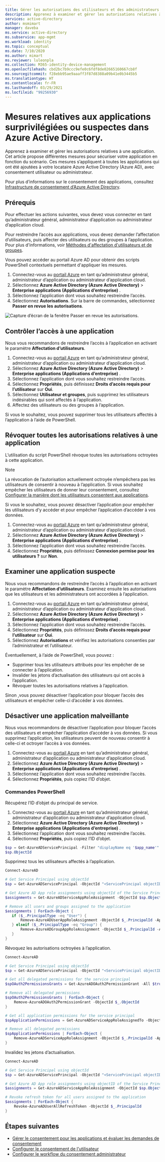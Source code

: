 ```yaml
---
title: Gérer les autorisations des utilisateurs et des administrateurs – Azure Active Directory | Microsoft Docs
description: Apprenez à examiner et gérer les autorisations relatives à une application sur Azure AD. Par exemple, révoquez toutes les autorisations octroyées à une application.
services: active-directory
author: msmimart
manager: daveba
ms.service: active-directory
ms.subservice: app-mgmt
ms.workload: identity
ms.topic: conceptual
ms.date: 7/10/2020
ms.author: mimart
ms.reviewer: luleonpla
ms.collection: M365-identity-device-management
ms.openlocfilehash: cbd2bc7b9ccc9efe0c6fdf8de02665160667cb8f
ms.sourcegitcommit: f28ebb95ae9aaaff3f87d8388a09b41e0b3445b5
ms.translationtype: HT
ms.contentlocale: fr-FR
ms.lasthandoff: 03/29/2021
ms.locfileid: "99256930"
---
```

# <a name="take-action-on-overprivileged-or-suspicious-applications-in-azure-active-directory"></a>Mesures relatives aux applications surprivilégiées ou suspectes dans Azure Active Directory.

Apprenez à examiner et gérer les autorisations relatives à une application. Cet article propose différentes mesures pour sécuriser votre application en fonction du scénario. Ces mesures s’appliquent à toutes les applications qui ont été ajoutées à votre locataire Azure Active Directory (Azure AD), avec consentement utilisateur ou administrateur.

Pour plus d’informations sur le consentement des applications, consultez [Infrastructure de consentement d’Azure Active Directory](../develop/consent-framework.md).

## <a name="prerequisites"></a>Prérequis

Pour effectuer les actions suivantes, vous devez vous connecter en tant qu’administrateur général, administrateur d’application ou administrateur d’application cloud.

Pour restreindre l’accès aux applications, vous devez demander l’affectation d’utilisateurs, puis affecter des utilisateurs ou des groupes à l’application.  Pour plus d'informations, voir [Méthodes d'affectation d'utilisateurs et de groupes](./assign-user-or-group-access-portal.md).

Vous pouvez accéder au portail Azure AD pour obtenir des scripts PowerShell contextuels permettant d'appliquer les mesures.
 
1. Connectez-vous au [portail Azure](https://portal.azure.com) en tant qu’administrateur général, administrateur d’application ou administrateur d’application cloud.
2. Sélectionnez **Azure Active Directory (Azure Active Directory)**  > **Enterprise applications (Applications d’entreprise)** .
3. Sélectionnez l’application dont vous souhaitez restreindre l’accès.
4. Sélectionnez **Autorisations**. Sur la barre de commandes, sélectionnez **Passer en revue les autorisations**.

![Capture d’écran de la fenêtre Passer en revue les autorisations.](./media/manage-application-permissions/review-permissions.png)


## <a name="control-access-to-an-application"></a>Contrôler l’accès à une application

Nous vous recommandons de restreindre l’accès à l’application en activant le paramètre **Affectation d’utilisateurs**.

1. Connectez-vous au [portail Azure](https://portal.azure.com) en tant qu’administrateur général, administrateur d’application ou administrateur d’application cloud.
2. Sélectionnez **Azure Active Directory (Azure Active Directory)**  > **Enterprise applications (Applications d’entreprise)** .
3. Sélectionnez l’application dont vous souhaitez restreindre l’accès.
4. Sélectionnez **Propriétés**, puis définissez **Droits d’accès requis pour l’utilisateur** sur **Oui**.
5. Sélectionnez **Utilisateur et groupes**, puis supprimez les utilisateurs indésirables qui sont affectés à l’application.
6. Affectez des utilisateurs ou des groupes à l’application.

Si vous le souhaitez, vous pouvez supprimer tous les utilisateurs affectés à l’application à l’aide de PowerShell.

## <a name="revoke-all-permissions-for-an-application"></a>Révoquer toutes les autorisations relatives à une application

L’utilisation du script PowerShell révoque toutes les autorisations octroyées à cette application.

> [!NOTE]
> La révocation de l’autorisation actuellement octroyée n’empêchera pas les utilisateurs de consentir à nouveau à l’application. Si vous souhaitez empêcher les utilisateurs de donner leur consentement, consultez [Configurer la manière dont les utilisateurs consentent aux applications](configure-user-consent.md).

Si vous le souhaitez, vous pouvez désactiver l’application pour empêcher les utilisateurs d’y accéder et pour empêcher l’application d’accéder à vos données.

1. Connectez-vous au [portail Azure](https://portal.azure.com) en tant qu’administrateur général, administrateur d’application ou administrateur d’application cloud.
2. Sélectionnez **Azure Active Directory (Azure Active Directory)**  > **Enterprise applications (Applications d’entreprise)** .
3. Sélectionnez l’application dont vous souhaitez restreindre l’accès.
4. Sélectionnez **Propriétés**, puis définissez **Connexion permise pour les utilisateurs ?** sur **Non**.

## <a name="investigate-a-suspicious-application"></a>Examiner une application suspecte

Nous vous recommandons de restreindre l’accès à l’application en activant le paramètre **Affectation d’utilisateurs**. Examinez ensuite les autorisations que les utilisateurs et les administrateurs ont accordées à l’application.

1. Connectez-vous au [portail Azure](https://portal.azure.com) en tant qu’administrateur général, administrateur d’application ou administrateur d’application cloud.
3. Sélectionnez **Azure Active Directory (Azure Active Directory)**  > **Enterprise applications (Applications d’entreprise)** .
5. Sélectionnez l’application dont vous souhaitez restreindre l’accès.
6. Sélectionnez **Propriétés**, puis définissez **Droits d’accès requis pour l’utilisateur** sur **Oui**.
7. Sélectionnez **Autorisations** et vérifiez les autorisations consenties par l’administrateur et l’utilisateur.

Éventuellement, à l’aide de PowerShell, vous pouvez :

- Supprimer tous les utilisateurs attribués pour les empêcher de se connecter à l’application.
- Invalider les jetons d’actualisation des utilisateurs qui ont accès à l’application.
- Révoquer toutes les autorisations relatives à l’application.

Sinon ,vous pouvez désactiver l’application pour bloquer l’accès des utilisateurs et empêcher celle-ci d’accéder à vos données.


## <a name="disable-a-malicious-application"></a>Désactiver une application malveillante 

Nous vous recommandons de désactiver l’application pour bloquer l’accès des utilisateurs et empêcher l’application d’accéder à vos données. Si vous supprimez l’application, les utilisateurs peuvent de nouveau consentir à celle-ci et octroyer l’accès à vos données.

1. Connectez-vous au [portail Azure](https://portal.azure.com) en tant qu’administrateur général, administrateur d’application ou administrateur d’application cloud.
2. Sélectionnez **Azure Active Directory (Azure Active Directory)**  > **Enterprise applications (Applications d’entreprise)** .
3. Sélectionnez l’application dont vous souhaitez restreindre l’accès.
4. Sélectionnez **Propriétés**, puis copiez l’ID d’objet.

### <a name="powershell-commands"></a>Commandes PowerShell


Récupérez l’ID d’objet du principal de service.

1. Connectez-vous au [portail Azure](https://portal.azure.com) en tant qu’administrateur général, administrateur d’application ou administrateur d’application cloud.
2. Sélectionnez **Azure Active Directory (Azure Active Directory)**  > **Enterprise applications (Applications d’entreprise)** .
3. Sélectionnez l’application dont vous souhaitez restreindre l’accès.
4. Sélectionnez **Propriétés**, puis copiez l’ID d’objet.

```powershell
$sp = Get-AzureADServicePrincipal -Filter "displayName eq '$app_name'"
$sp.ObjectId
```
Supprimez tous les utilisateurs affectés à l’application.
 ```powershell
Connect-AzureAD

# Get Service Principal using objectId
$sp = Get-AzureADServicePrincipal -ObjectId "<ServicePrincipal objectID>"

# Get Azure AD App role assignments using objectId of the Service Principal
$assignments = Get-AzureADServiceAppRoleAssignment -ObjectId $sp.ObjectId -All $true

# Remove all users and groups assigned to the application
$assignments | ForEach-Object {
    if ($_.PrincipalType -eq "User") {
        Remove-AzureADUserAppRoleAssignment -ObjectId $_.PrincipalId -AppRoleAssignmentId $_.ObjectId
    } elseif ($_.PrincipalType -eq "Group") {
        Remove-AzureADGroupAppRoleAssignment -ObjectId $_.PrincipalId -AppRoleAssignmentId $_.ObjectId
    }
}
 ```

Révoquez les autorisations octroyées à l’application.

```powershell
Connect-AzureAD

# Get Service Principal using objectId
$sp = Get-AzureADServicePrincipal -ObjectId "<ServicePrincipal objectID>"

# Get all delegated permissions for the service principal
$spOAuth2PermissionsGrants = Get-AzureADOAuth2PermissionGrant -All $true| Where-Object { $_.clientId -eq $sp.ObjectId }

# Remove all delegated permissions
$spOAuth2PermissionsGrants | ForEach-Object {
    Remove-AzureADOAuth2PermissionGrant -ObjectId $_.ObjectId
}

# Get all application permissions for the service principal
$spApplicationPermissions = Get-AzureADServiceAppRoleAssignedTo -ObjectId $sp.ObjectId -All $true | Where-Object { $_.PrincipalType -eq "ServicePrincipal" }

# Remove all delegated permissions
$spApplicationPermissions | ForEach-Object {
    Remove-AzureADServiceAppRoleAssignment -ObjectId $_.PrincipalId -AppRoleAssignmentId $_.objectId
}
```
Invalidez les jetons d’actualisation.
```powershell
Connect-AzureAD

# Get Service Principal using objectId
$sp = Get-AzureADServicePrincipal -ObjectId "<ServicePrincipal objectID>"

# Get Azure AD App role assignments using objectID of the Service Principal
$assignments = Get-AzureADServiceAppRoleAssignment -ObjectId $sp.ObjectId -All $true | Where-Object {$_.PrincipalType -eq "User"}

# Revoke refresh token for all users assigned to the application
$assignments | ForEach-Object {
    Revoke-AzureADUserAllRefreshToken -ObjectId $_.PrincipalId
}
```
## <a name="next-steps"></a>Étapes suivantes
- [Gérer le consentement pour les applications et évaluer les demandes de consentement](manage-consent-requests.md)
- [Configurer le consentement de l'utilisateur](configure-user-consent.md)
- [Configurer le workflow du consentement administrateur](configure-admin-consent-workflow.md)
